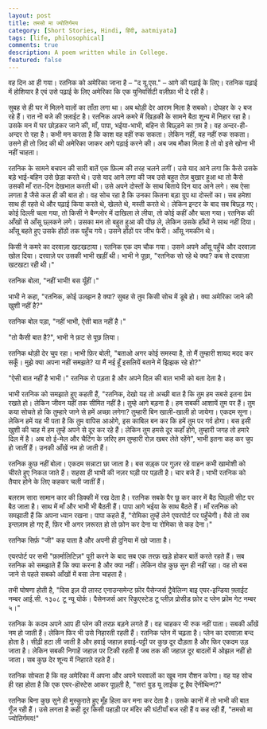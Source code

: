 ```yaml
---
layout: post
title: तमसो मा ज्योतिर्गमय
category: [Short Stories, Hindi, हिंदी, aatmiyata]
tags: [life, philosophical]
comments: true
description: A poem written while in College. 
featured: false
---
```


वह दिन आ ही गया। रतनिक को अमेरिका जाना है – "द यू.एस." – आगे की पढ़ाई के लिए। रतनिक पढ़ाई में होशियार है एवं उसे पढ़ाई के लिए अमेरिका कि एक युनिवर्सिटी वज़ीफ़ा भी दे रही है।

सुबह से ही घर में मिलने वालों का ताँता लगा था। अब थोड़ी देर आराम मिला है सबको। दोपहर के २ बज रहे हैं। रात नॊ बजे की फ़्लाईट है। रतनिक अपने कमरे में खिड़की के सामने बैठा शून्य में निहार रहा है। उसके मन में घर छोड़कर जाने की, माँ, पापा, भईया-भाभी, बहिन से बिछ्ड़ने का ग़म है। वह अन्दर-ही-अन्दर रो रहा है। कभी मन करता है कि काश वह वहीं रुक सकता। लेकिन नहीं, वह नहीं रुक सकता। उसने ही तो ज़िद की थी अमेरिका जाकर आगे पढ़ाई करने की। अब जब मौका मिला है तो वो इसे खोना भी नहीं चाहता।

रतनिक के सामने बचपन की सारी बातें एक फ़िल्म की तरह चलने लगीं। उसे याद आने लगा कि कैसे उसके बड़े भाई-बहिन उसे छेड़ा करते थे। उसे याद आने लगा की जब उसे बहुत तेज़ बुखार हुआ था तो कैसे उसकी माँ रात-दिन देखभाल करती थी। उसे अपने दोस्तों के साथ बिताये दिन याद आने लगे। सब ऐसा लगता है जैसे कल ही की बात हो। वह सोच रहा है कि उनका कितना बड़ा ग्रूप था दोस्तों का। सब हमेशा साथ ही रहते थे और पढ़ाई किया करते थे, खेलते थे, मस्ती करते थे। लेकिन इन्टर के बाद सब बिछ्ड़ गए। कोई दिल्ली चला गया, तो किसी ने बैन्ग्लोर में दाखिला ले लीया, तो कोई कहीं और चला गया। रतनिक की आँखों से आँसू छ्लकने लगे। उसका मन तो बहुत हुआ की पोंछ ले, लेकिन उसके हाँथों ने साथ नहीं दिया। आँसू बहते हुए उसके होंठों तक पहुँच गये। उसने होंठों पर जीभ फेरी। आँसू नमकीन थे।

किसी ने कमरे का दरवाज़ा खटखटाया। रतनिक एक दम चौक गया। उसने अपने आँसू पहुँचे और दरवाज़ा खोल दिया। दरवाज़े पर उसकी भाभी खड़ीं थी। भाभी ने पूछा, "रतनिक सो रहे थे क्या? कब से दरवाज़ा खटखटा रही थी।"

रतनिक बोला, "नहीं भाभी! बस यूँहीं।"

भाभी ने कहा, "रतनिक, कोई उलझन है क्या? सुबह से तुम किसी सोच में डूबे हो। क्या अमेरिका जाने की खुशी नहीं है?"

रतनिक बोल पड़ा, "नहीं भाभी, ऐसी बात नहीं है।"

"तो कैसी बात है?", भाभी ने फ़ट से पूछ लिया।

रतनिक थोड़ी देर चुप रहा। भाभी फ़िर बोली, "बताओ अगर कोई समस्या है, तो मैं तुम्हारी शायद मदद कर सकूँ। मुझे क्या अपना नहीं समझते? या मैं नई हूँ इसलियें बताने में झिझक रहे हो?"

"ऐसी बात नहीं है भाभी।" रतनिक रो पड़ता है और अपने दिल की बात भाभी को बता देता है।

भाभी रतनिक को समझाते हुए कहती हैं, "रतनिक, देखो यह तो अच्छी बात है कि तुम हम सबसे इतना प्रेम रखते हो। लेकिन जीवन यहीं तक सीमित नहीं है। तुम्हे आगे बड़ना है। हम सबकी आशायें तुम पर हैं। तुम कया सोचते हो कि तुम्हारे जाने से हमें अच्छा लगेगा? तुम्हारी बिन खाली-खाली हो जायेगा। एकदम सूना। लेकिन हमें यह भी पता है कि तुम वापिस आओगे, इस काबिल बन कर कि हमें तुम पर गर्व होगा। बस इसी खुशी की चाह में हम तुम्हें अपने से दूर कर रहे हैं। लेकिन तुम हमसे दूर कहाँ होगे, तुम्हारी जगह तो हमारे दिल में है। अब तो ई-मेल और चैटिंग के ज़रिए हम तुम्हारी रोज़ खबर लेते रहेंगे", भाभी इतना कह कर चुप हो जातीं हैं। उनकी आँखें नम हो जाती हैं।

रतनिक कुछ नहीं बोला। एकदम सन्नाटा छा जाता है। बस सड़्क पर गुज़र रहे वाहन कभी खामोशी को चीरते हुए निकल जाते हैं। सहसा ही भाभी की नज़र घड़ी पर पड़ती है। चार बजे हैं। भाभी रतनिक को तैयार होने के लिए कहकर चली जातीं हैं।

बलराम सारा सामान कार की डिक्की में रख देता है। रतनिक सबके पैर छू कर कार में बैठ पिछ्ली सीट पर बैठ जाता है। साथ में माँ और भाभी भी बैठती हैं। पापा आगे भईया के साथ बैठते हैं। माँ रतनिक को समझाती हैं कि अपना ध्यान रखना। पापा कहते हैं, "रोमिका तुम्हें लेने एयरपोर्ट पर पहुँचेगी। वैसे तो सब इन्तज़ाम हो गए हैं, फ़िर भी अगर ज़रूरत हो तो फ़ोन कर देना या रोमिका से कह देना।"

रतनिक सिर्फ़ "जी" कह पाता है और अपनी ही दुनिया में खो जाता है।

एयरपोर्ट पर सभी "फ़ार्मालिटिज़" पूरी करने के बाद सब एक तरफ़ खड़े होकर बातें करते रहते हैं। सब रतनिक को  समझाते हैं कि क्या करना है और क्या नहीं। लेकिन वोह कुछ सुन ही नहीं रहा। वह तो बस जाने से पहले सबको आँखों में बसा लेना चाहता है।

तभी घोषणा होती है, "दिस इज़ दी लास्ट एनाउन्समेन्ट फ़ॊर पैसेन्जर्स ट्रैवेलिन्ग बाइ एयर-इन्डिया फ़्लाईट नम्बर आई.सी. १३०८ टू न्यू यॊर्क। पैसेनजर्स आर रिकुएस्टेड टू प्लीज़ प्रोसीड फ़ोर द प्लेन फ़्रॊम गेट नम्बर ५।"

रतनिक के कदम अपने आप ही प्लेन की तरफ़ बड़ने लगते हैं। वह चाहकर भी रुक नहीं पाता। सबकी आँखें नम हो जाती हैं। लेकिन फिर भी उसे निहारती रहती हैं। रतनिक प्लेन में चढ़ता है। प्लेन का दरवाज़ा बन्द होता है। सीढ़ी हटा ली जाती है और हवाई जहाज़ हवाई-पट्टी पर कुछ दूर दौड़ता है और फिर एकदम उड़ जाता है। लेकिन सबकी निगाहें जहाज़ पर टिकी रहती हैं जब तक की जहाज़ दूर बादलों में ओझल नहीं हो जाता। सब कुछ देर शून्य में निहारते रहते हैं।

रतनिक सोचता है कि वह अमेरिका में अपना और अपने घरवालों का खूब नाम रौशन करेगा। वह यह सोच ही रहा  होता है कि एक एयर-हॊस्टेस आकर पूछ्ती है, "सर! वुड यू लाईक टू हैव ऎनीथिन्ग?"

रतनिक बिना कुछ सुने ही मुस्कुराते हुए मूँह हिला कर मना कर देता है। उसके कानों में तो भाभी की बात गूँज रही हैं। उसे लगता है कही दूर किसी पहाड़ी पर मंदिर की घंटीयाँ बज रही हैं व कह रही हैं,
"तमसो मा ज्योतिर्गमय!"